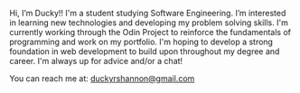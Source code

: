 Hi, I’m Ducky!!
I'm a student studying Software Engineering. I’m interested in learning new technologies and developing my problem solving skills. I'm currently working through the Odin Project to reinforce the fundamentals of programming and work on my portfolio. I'm hoping to develop a strong foundation in web development to build upon throughout my degree and career. I'm always up for advice and/or a chat!

You can reach me at: duckyrshannon@gmail.com 



